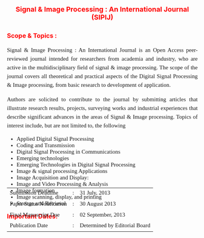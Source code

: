 <h1><p align="center"><font color="#FF0000"><font size="+1">Signal & Image Processing : An International Journal
(SIPIJ)</font></font></h1></p>
<h3><strong><font color="#FF0000">Scope & Topics :</font></strong></h3>
<p style="font:normal 15px Trebuchet MS; line-height:23px;" align="justify">Signal & Image Processing : An International Journal is an Open Access peer-reviewed journal intended for researchers from academia and industry, who are active in the multidisciplinary field of signal & image processing. The scope of the journal covers all theoretical and practical aspects of the Digital Signal Processing & Image processing, from basic research to development of application.</p>
<p style="font:normal 15px Trebuchet MS; line-height:23px;" align="justify">Authors are solicited to contribute to the journal by submitting articles that illustrate research results, projects, surveying works and industrial experiences that describe significant advances in the areas of Signal & Image processing. Topics of interest include, but are not limited to, the following
</p>
<ul style="font:normal 15px Trebuchet MS; line-height:23pxmargin-left:50px">
  <li>Applied Digital Signal Processing</li>
  <li>Coding and Transmission</li>
   <li>Digital Signal Processing in Communications</li>
   <li>Emerging technologies</li>
   <li>Emerging Technologies in Digital Signal Processing</li>
   <li>Image & signal processing Applications</li>
   <li>Image Acquisition and Display:</li>
   <li>Image and Video Processing & Analysis</li>
   <li>Image formation</li>
   <li>Image scanning, display, and printing</li>
   <li>Storage and Retrieval</li></ul>
<h3 style="margin:0 auto; height:25px;"><strong><font color="#FF0000">Important Dates:</font></strong></h3>
<table align="center" style="margin-top:-90px;font:normal 15px Trebuchet MS; line-height:23px">
<tr><td>Submission Deadline</td><td>:</td><td>31 July, 2013</td></tr>
<tr><td>Paper Status Notification</td><td>:</td><td>30 August 2013</td></tr>
<tr><td>Final Manuscript Due</td><td>:</td><td>02 September, 2013</td></tr>
<tr><td>Publication Date</td><td>:</td><td>Determined by Editorial Board</td></tr></table>
